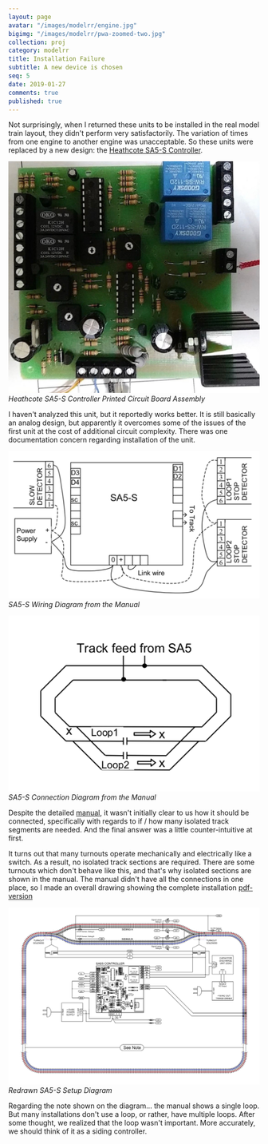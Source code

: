 ```yaml
---
layout: page
avatar: "/images/modelrr/engine.jpg"
bigimg: "/images/modelrr/pwa-zoomed-two.jpg"
collection: proj
category: modelrr
title: Installation Failure
subtitle: A new device is chosen
seq: 5
date: 2019-01-27
comments: true
published: true
---
```



Not surprisingly, when I returned these units to be installed in the real
model train layout, they didn't perform very satisfactorily.  The variation
of times from one engine to another engine was unacceptable.  So these 
units were replaced by a new design: the 
[Heathcote SA5-S Controller](https://www.heathcote-electronics.co.uk/automatic-train-control.html).


![heathcote-sa5s-controller](/images/modelrr/sas5-pwa.jpg)
*Heathcote SA5-S Controller Printed Circuit Board Assembly*

I haven't analyzed this unit, but it reportedly works better.  It is still basically
an analog design, but apparently it overcomes some of the issues of the first unit at
the cost of additional circuit complexity.
There was one documentation concern regarding installation of the unit.

![sa5s-wiring-diagram-manual](/images/modelrr/sa5s-wiring-diagram-manual.png)
*SA5-S Wiring Diagram from the Manual*

![sa5s-connection-diagram-manual](/images/modelrr/sa5s-connection-diagram-manual.png)
*SA5-S Connection Diagram from the Manual*


Despite the detailed [manual](/pdfs/modelrr/sa5-factory-manual.pdf),
it wasn't initially clear to us how it should be
connected, specifically with regards to if / how many isolated track segments
are needed.  And the final answer was a little counter-intuitive at first.

It turns out that many turnouts operate mechanically and electrically like a switch.
As a result, no isolated track sections are required.  There are some turnouts which don't 
behave like this, and that's why isolated sections are shown in the manual. The manual
didn't have all the connections in one place, so I made an overall drawing showing the
complete installation [pdf-version](/pdfs/modelrr/sas5-setup-diagram.pdf)

![sa5s-setup-diagram-redrawn](/images/modelrr/sas5-setup-diagram.png)
*Redrawn SA5-S Setup Diagram*

Regarding the note shown on the diagram... the manual shows a single loop.
But many installations don't use a loop, or rather, have multiple loops.
After some thought, we realized that the loop wasn't important.  More accurately,
we should think of it as a siding controller. 






